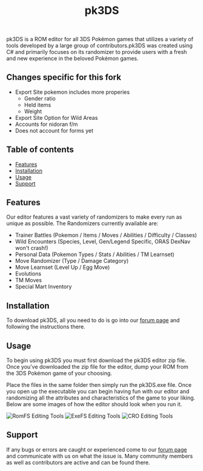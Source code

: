 <h1 align="center">pk3DS </h1>

<br />

pk3DS is a ROM editor for all 3DS Pokémon games that utilizes a variety of tools developed by a large group of contributors.pk3DS was created 
using C# and primarily focuses on its randomizer to provide users with a fresh and new experience in the beloved Pokémon games. 

## Changes specific for this fork
- Export Site pokemon includes more properies
  - Gender ratio
  - Held items
  - Weight
- Export Site Option for Wild Areas
- Accounts for nidoran f/m
- Does not account for forms yet

## Table of contents

- [Features](#features)
- [Installation](#installation)
- [Usage](#usage)
- [Support](#support)

## Features

Our editor features a vast variety of randomizers to make every run as unique as possible. The Randomizers currently available are:

- Trainer Battles (Pokemon / Items / Moves / Abilities / Difficulty / Classes)
- Wild Encounters (Species, Level, Gen/Legend Specific, ORAS DexNav won't crash!)
- Personal Data (Pokemon Types / Stats / Abilities / TM Learnset)
- Move Randomizer (Type / Damage Category)
- Move Learnset (Level Up / Egg Move)
- Evolutions
- TM Moves
- Special Mart Inventory

## Installation

To download pk3DS, all you need to do is go into our [forum page](https://projectpokemon.org/home/forums/topic/34377-pk3ds-pok%C3%A9mon-3ds-rom-editor-and-randomizer/) and following the instructions there.

## Usage

To begin using pk3DS you must first download the pk3DS editor zip file. Once you've downloaded the zip file for the editor, dump your ROM from the 3DS Pokémon game of your choosing.

Place the files in the same folder then simply run the pk3DS.exe file.
Once you open up the executable you can begin having fun with our editor and randomizing all the attributes and characteristics of the game to your liking.
Below are some images of how the editor should look when you run it.

![RomFS Editing Tools](https://i.imgur.com/IDVCMfx.png)
![ExeFS Editing Tools](https://i.imgur.com/Ied0sVV.png)
![CRO Editing Tools](https://i.imgur.com/lUSGbw5.png)

## Support

If any bugs or errors are caught or experienced come to our [forum page](https://projectpokemon.org/home/forums/topic/34377-pk3ds-pok%C3%A9mon-3ds-rom-editor-and-randomizer/) and communicate with us on what the issue is.
Many community members as well as contributors are active and can be found there. 
